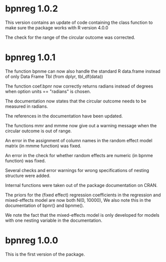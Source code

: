 # bpnreg 1.0.2
This version contains an update of code containing the class function to make sure the package works with R version 4.0.0

The check for the range of the circular outcome was corrected.

# bpnreg 1.0.1

The function bpnme can now also handle the standard R data.frame instead of only Data Frame Tbl (from dplyr, tbl_df(data))

The function coef.bpnr now correctly returns radians instead of degrees when option units == "radians" is chosen.

The documentation now states that the circular outcome needs to be measured in radians.

The references in the documentation have been updated.

The functions mmr and mmme now give out a warning message when the circular outcome is out of range.

An error in the assignment of column names in the random effect model matrix (in mmme function) was fixed.

An error in the check for whether random effects are numeric (in bpnme function) was fixed.

Several checks and error warnings for wrong specifications of nesting structure were added.

Internal functions were taken out of the package documentation on CRAN.

The priors for the (fixed effect) regression coefficients in the regression and mixed-effects model are now both N(0, 10000), We also note this in the documentation of bpnr() and bpnme().

We note the fact that the mixed-effects model is only developed for models with one nesting variable in the documentation.

# bpnreg 1.0.0
This is the first version of the package.
